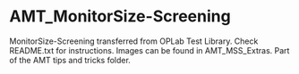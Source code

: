 # AMT_MonitorSize-Screening
MonitorSize-Screening transferred from OPLab Test Library. Check README.txt for instructions. Images can be found in AMT_MSS_Extras. Part of the AMT tips and tricks folder.
